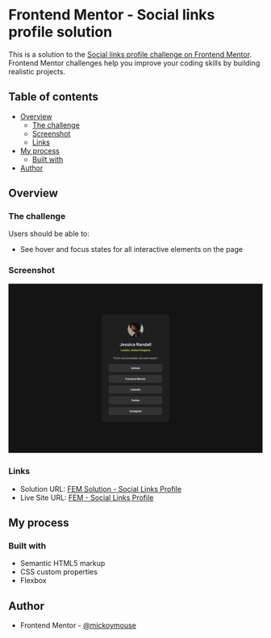 # Frontend Mentor - Social links profile solution

This is a solution to the [Social links profile challenge on Frontend Mentor](https://www.frontendmentor.io/challenges/social-links-profile-UG32l9m6dQ). Frontend Mentor challenges help you improve your coding skills by building realistic projects.

## Table of contents

- [Overview](#overview)
  - [The challenge](#the-challenge)
  - [Screenshot](#screenshot)
  - [Links](#links)
- [My process](#my-process)
  - [Built with](#built-with)
- [Author](#author)

## Overview

### The challenge

Users should be able to:

- See hover and focus states for all interactive elements on the page

### Screenshot

![](./design/destkop-design.jpg)

### Links

- Solution URL: [FEM Solution - Social Links Profile](https://www.frontendmentor.io/solutions/social-links-profile-solution--xfE81UfkQ)
- Live Site URL: [FEM - Social Links Profile](https://social-links-profile-main-eosin.vercel.app/)

## My process

### Built with

- Semantic HTML5 markup
- CSS custom properties
- Flexbox

## Author

- Frontend Mentor - [@mickoymouse](https://www.frontendmentor.io/profile/mickoymouse)
